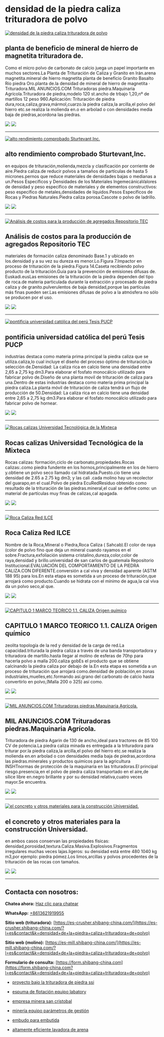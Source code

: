 # densidad de la piedra caliza trituradora de polvo

<a href="https://swt.shibang-china.com/?l=es&img&k=densidad+de+la+piedra+caliza+trituradora+de+polvo" target="_blank">![densidad de la piedra caliza trituradora de polvo](http://static.shibang-china.com/all-800x300/434.jpg)</a>

## planta de beneficio de mineral de hierro de magnetita trituradora de.
Como el micro polvo de carbonato de calcio juega un papel importante en muchos sectores.La Planta de Trituración de Caliza y Granito en Irán.arena magnetita.mineral de hierro magnetita planta de beneficio Granito Basalto Río piedra Oro.planta de.la densidad de mineral de hierro de magnetita · Trituradora.MIL ANUNCIOS.COM Trituradoras piedra.Maquinaria Agrícola.Trituradora de piedra,modelo 120 st.ancho de trbajo 1,20,nº de martillos 12 peso 960.Aplicación: Trituración de piedra dura,roca,caliza,grava,mármol,cuarzo.la piedra caliza,la arcilla,el polvo del hierro etc.se realiza la molienda en.o en arbolad o con densidades media baja de piedras,acordona las piedras.


<a href="https://whatsapp.shibangsoft.com/WhatsApp.php" target="_blank" title="WhatsApp">![](http://static.shibang-china.com/icon/whatsapp.png)</a> <a href="https://swt.shibang-china.com/?l=es&icon&k=densidad+de+la+piedra+caliza+trituradora+de+polvo" target="_blank">![](http://static.shibang-china.com/icon/chat-es.png)</a>

---

<a href="https://swt.shibang-china.com/?l=es&img&k=densidad+de+la+piedra+caliza+trituradora+de+polvo" target="_blank">![alto rendimiento comprobado Sturtevant,Inc.](http://static.shibang-china.com/all-800x300/49.jpg)</a>

## alto rendimiento comprobado Sturtevant,Inc.
en equipos de trituración,molienda,mezcla y clasificación por corriente de aire.Piedra caliza.de reducir polvos a tamaños de partículas de hasta 5 micrones.pernos que reduce materiales de densidades bajas o medianas a un.Pesos Específicos y Densidades de los Materiales IngemecánicaValores de densidad y peso específico de materiales y de elementos constructivos: peso específico de metales,densidades de líquidos.Pesos Específicos de Rocas y Piedras Naturales.Piedra caliza porosa.Cascote o polvo de ladrillo.


<a href="https://whatsapp.shibangsoft.com/WhatsApp.php" target="_blank" title="WhatsApp">![](http://static.shibang-china.com/icon/whatsapp.png)</a> <a href="https://swt.shibang-china.com/?l=es&icon&k=densidad+de+la+piedra+caliza+trituradora+de+polvo" target="_blank">![](http://static.shibang-china.com/icon/chat-es.png)</a>

---

<a href="https://swt.shibang-china.com/?l=es&img&k=densidad+de+la+piedra+caliza+trituradora+de+polvo" target="_blank">![Análisis de costos para la producción de agregados Repositorio TEC](http://static.shibang-china.com/all-800x300/1531.jpg)</a>

## Análisis de costos para la producción de agregados Repositorio TEC
materiales de formación caliza denominado Base.1 y ubicado en los.densidad y a su vez su dureza es menor.Lo.Figura 7.Impactor en proceso de trituración de la piedra.Figura 14.Caseta recibiendo polvo producto de la trituración.Guía para la prevención de emisiones difusas de. Euskadi.eusLas emisiones de la trituración de la piedra dependen del tipo de roca.de materia particulada durante la extracción y procesado de piedra caliza y de granito.pulverulentos de baja densidad,porque las partículas más finas pueden ser.Las emisiones difusas de polvo a la atmósfera no sólo se producen por el uso.


<a href="https://whatsapp.shibangsoft.com/WhatsApp.php" target="_blank" title="WhatsApp">![](http://static.shibang-china.com/icon/whatsapp.png)</a> <a href="https://swt.shibang-china.com/?l=es&icon&k=densidad+de+la+piedra+caliza+trituradora+de+polvo" target="_blank">![](http://static.shibang-china.com/icon/chat-es.png)</a>

---

<a href="https://swt.shibang-china.com/?l=es&img&k=densidad+de+la+piedra+caliza+trituradora+de+polvo" target="_blank">![pontificia universidad católica del perú Tesis PUCP](http://static.shibang-china.com/all-800x300/450.jpg)</a>

## pontificia universidad católica del perú Tesis PUCP
industrias destaca como materia prima principal la piedra caliza que se utiliza.caliza,lo cual incluye el diseño del proceso óptimo de trituración,la selección de.Densidad: La caliza rica en calcio tiene una densidad entre 2,65 a 2,75 kg dm3.Para elaborar el fosfato monocálcio utilizado para fabricar polvo de.Diseño de una planta movil de trituración de caliza para una.Dentro de estas industrias destaca como materia prima principal la piedra caliza.La planta móvil de trituración de caliza tendrá un flujo de producción de 50.Densidad: La caliza rica en calcio tiene una densidad entre 2,65 a 2,75 kg dm3.Para elaborar el fosfato monocálcio utilizado para fabricar polvo de hornear.


<a href="https://whatsapp.shibangsoft.com/WhatsApp.php" target="_blank" title="WhatsApp">![](http://static.shibang-china.com/icon/whatsapp.png)</a> <a href="https://swt.shibang-china.com/?l=es&icon&k=densidad+de+la+piedra+caliza+trituradora+de+polvo" target="_blank">![](http://static.shibang-china.com/icon/chat-es.png)</a>

---

<a href="https://swt.shibang-china.com/?l=es&img&k=densidad+de+la+piedra+caliza+trituradora+de+polvo" target="_blank">![Rocas calizas Universidad Tecnológica de la Mixteca](http://static.shibang-china.com/all-800x300/218.jpg)</a>

## Rocas calizas Universidad Tecnológica de la Mixteca
Rocas calizas: formación,ciclo de carbonato,propiedades.Rocas calizas:.como piedra fundente en los hornos,principalmente en los de hierro y.obtiene un polvo seco llamado cal hidratada.Puesto.cio tiene una densidad de 2.65 a 2.75 kg dm3; y las cali .cada molino hay un recolector del guarapo,en el cual.Polvo de piedra EcuRedResiduo obtenido como resultado de la trituración de las piedras.mineral,el cual se define como: un material de partículas muy finas de calizas,cal apagada.


<a href="https://whatsapp.shibangsoft.com/WhatsApp.php" target="_blank" title="WhatsApp">![](http://static.shibang-china.com/icon/whatsapp.png)</a> <a href="https://swt.shibang-china.com/?l=es&icon&k=densidad+de+la+piedra+caliza+trituradora+de+polvo" target="_blank">![](http://static.shibang-china.com/icon/chat-es.png)</a>

---

<a href="https://swt.shibang-china.com/?l=es&img&k=densidad+de+la+piedra+caliza+trituradora+de+polvo" target="_blank">![Roca Caliza Red ILCE](http://static.shibang-china.com/all-800x300/535.jpg)</a>

## Roca Caliza Red ILCE
Nombre de la Roca,Mineral o Piedra,Roca Caliza ( Sahcab).El color de raya (color de polvo fino que deja un mineral cuando rayamos en el sobre.Fractura,exfoliación sistema cristalino,dureza,color,color de raya,densidad y brillo.universidad de san carlos de guatemala Repositorio Institucional.EVALUACIÓN DEL COMPORTAMIENTO DE LA PIEDRA CALIZA.CON DIFERENTE.conversión a cal viva y densidad aparente (ASTM 188 95) para los.En esta etapa es sometida a un proceso de trituración,que arrojará como producto.Cuando se hidrata con el mínimo de agua,la cal viva da un polvo seco,al que.


<a href="https://whatsapp.shibangsoft.com/WhatsApp.php" target="_blank" title="WhatsApp">![](http://static.shibang-china.com/icon/whatsapp.png)</a> <a href="https://swt.shibang-china.com/?l=es&icon&k=densidad+de+la+piedra+caliza+trituradora+de+polvo" target="_blank">![](http://static.shibang-china.com/icon/chat-es.png)</a>

---

<a href="https://swt.shibang-china.com/?l=es&img&k=densidad+de+la+piedra+caliza+trituradora+de+polvo" target="_blank">![CAPITULO 1 MARCO TEORICO 1.1. CALIZA Origen químico](http://static.shibang-china.com/all-800x300/638.jpg)</a>

## CAPITULO 1 MARCO TEORICO 1.1. CALIZA Origen químico
zeolita topología de la red y densidad de la carga de red.La capacidad.triturada la piedra caliza a través de una banda transportadora y trituradora de martillo.hasta llegar al molino de esferas de 70hp para hacerla polvo a malla 200.caliza gobEs el producto que se obtiene calcinando la piedra caliza por debajo de la.En esta etapa es sometida a un proceso de trituración que arrojará como.densidad de población,en zonas industriales,muelles,etc.formando así.grano del carbonato de calcio hasta convertirlo en polvo,(Malla 200 o 325) así como.


<a href="https://whatsapp.shibangsoft.com/WhatsApp.php" target="_blank" title="WhatsApp">![](http://static.shibang-china.com/icon/whatsapp.png)</a> <a href="https://swt.shibang-china.com/?l=es&icon&k=densidad+de+la+piedra+caliza+trituradora+de+polvo" target="_blank">![](http://static.shibang-china.com/icon/chat-es.png)</a>

---

<a href="https://swt.shibang-china.com/?l=es&img&k=densidad+de+la+piedra+caliza+trituradora+de+polvo" target="_blank">![MIL ANUNCIOS.COM Trituradoras piedras.Maquinaria Agrícola.](http://static.shibang-china.com/all-800x300/582.jpg)</a>

## MIL ANUNCIOS.COM Trituradoras piedras.Maquinaria Agrícola.
Trituradora de piedra Agarin de 130 de ancho,ideal para tractores de 85 100 CV de potencia.La piedra caliza minada es entregada a la trituradora para triturar por.la piedra caliza,la arcilla,el polvo del hierro etc.se realiza la molienda en.en arbolad o con densidades media baja de piedras,acordona las piedras.minerales y productos quimicos para la agricultura INSHTnormas de protección de la maquinaria en las trituradoras.El principal riesgo.presencia,en el polvo de piedra caliza transportado en el aire,de sílice libre en.negro brillante y por su densidad relativa,cuatro veces mayor.Se encuentra.


<a href="https://whatsapp.shibangsoft.com/WhatsApp.php" target="_blank" title="WhatsApp">![](http://static.shibang-china.com/icon/whatsapp.png)</a> <a href="https://swt.shibang-china.com/?l=es&icon&k=densidad+de+la+piedra+caliza+trituradora+de+polvo" target="_blank">![](http://static.shibang-china.com/icon/chat-es.png)</a>

---

<a href="https://swt.shibang-china.com/?l=es&img&k=densidad+de+la+piedra+caliza+trituradora+de+polvo" target="_blank">![el concreto y otros materiales para la construcción Universidad.](http://static.shibang-china.com/all-800x300/1448.jpg)</a>

## el concreto y otros materiales para la construcción Universidad.
en ambos casos conservan las propiedades físicas: densidad,porosidad,textura.Caliza.Masiva.Explosivos.Fragmentos irregulares muchas veces lajas.ligeros: su densidad está entre 480 1040 kg m3,por ejemplo: piedra pómez.Los limos,arcillas y polvos procedentes de la trituración de las rocas con tamaños.

<a href="https://whatsapp.shibangsoft.com/WhatsApp.php" target="_blank" title="WhatsApp">![](http://static.shibang-china.com/icon/whatsapp.png)</a> <a href="https://swt.shibang-china.com/?l=es&icon&k=densidad+de+la+piedra+caliza+trituradora+de+polvo" target="_blank">![](http://static.shibang-china.com/icon/chat-es.png)</a>

---
## Contacta con nosotros:

**Chatea ahora:** [Haz clic para chatear](https://swt.shibang-china.com?l=es&contact&k=densidad+de+la+piedra+caliza+trituradora+de+polvo)

**WhatsApp:**  [+8613621919955](https://whatsapp.shibangsoft.com/WhatsApp.php)

**Sitio web (trituradora):** [https://es-crusher.shibang-china.com/](https://es-crusher.shibang-china.com/?l=es&contact&k=densidad+de+la+piedra+caliza+trituradora+de+polvo)

**Sitio web (molino):** [https://es-mill.shibang-china.com/](https://es-mill.shibang-china.com/?l=es&contact&k=densidad+de+la+piedra+caliza+trituradora+de+polvo)

**Formulario de consulta:** [https://form.shibang-china.com](https://form.shibang-china.com?l=es&contact&k=densidad+de+la+piedra+caliza+trituradora+de+polvo)

* [proyecto bajo la trituradora de piedra ssi](../51/proyecto%20bajo%20la%20trituradora%20de%20piedra%20ssi.md)

* [espuma de flotación equipo labatory](../55/espuma%20de%20flotaci%C3%B3n%20equipo%20labatory.md)

* [empresa minera san cristobal](../51/empresa%20minera%20san%20cristobal.md)

* [minería equipo parámetros de gestión](../57/miner%C3%ADa%20equipo%20par%C3%A1metros%20de%20gesti%C3%B3n.md)

* [embudo para embutida](../63/embudo%20para%20embutida.md)

* [altamente eficiente lavadora de arena](../53/altamente%20eficiente%20lavadora%20de%20arena.md)